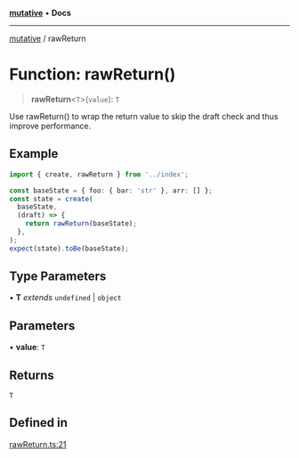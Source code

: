 [**mutative**](../README.md) • **Docs**

***

[mutative](../README.md) / rawReturn

# Function: rawReturn()

> **rawReturn**\<`T`\>(`value`): `T`

Use rawReturn() to wrap the return value to skip the draft check and thus improve performance.

## Example

```ts
import { create, rawReturn } from '../index';

const baseState = { foo: { bar: 'str' }, arr: [] };
const state = create(
  baseState,
  (draft) => {
    return rawReturn(baseState);
  },
);
expect(state).toBe(baseState);
```

## Type Parameters

• **T** *extends* `undefined` \| `object`

## Parameters

• **value**: `T`

## Returns

`T`

## Defined in

[rawReturn.ts:21](https://github.com/unadlib/mutative/blob/7129237bc42b8475743ffff427a1f8f85e8e1e51/src/rawReturn.ts#L21)
